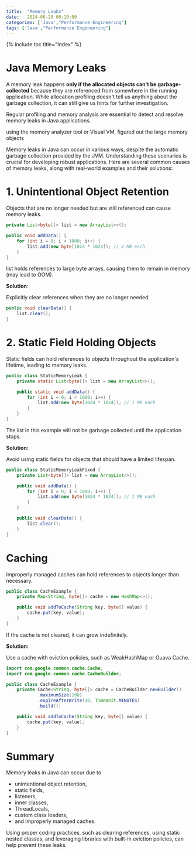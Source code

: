 ```yaml
---
title:  "Memory Leaks"
date:   2024-06-20 00:10:00
categories: ['Java',"Performance Engineering"]
tags: ['Java',"Performance Engineering"]
---
```


{% include toc title="Index" %}


# Java Memory Leaks

A memory leak happens **only if the allocated objects can't be garbage-collected** because they are referenced from somewhere in the running application.
While allocation profiling doesn't tell us anything about the garbage collection, it can still give us hints for further investigation.

Regular profiling and memory analysis are essential to detect and resolve memory leaks in Java applications.

using the  memory analyzer tool or Visual VM, figured out the large memory objects

Memory leaks in Java can occur in various ways, despite the automatic garbage collection provided by the JVM. Understanding these scenarios is crucial for developing robust applications. Here are several common causes of memory leaks, along with real-world examples and their solutions:

# 1. Unintentional Object Retention

Objects that are no longer needed but are still referenced can cause memory leaks.
```java
private List<byte[]> list = new ArrayList<>();

public void addData() {
    for (int i = 0; i < 1000; i++) {
        list.add(new byte[1024 * 1024]); // 1 MB each
    }
}
```
list holds references to large byte arrays, causing them to remain in memory (may lead to OOM).

**Solution**:

Explicitly clear references when they are no longer needed.
```java
public void clearData() {
    list.clear();
}
```

# 2. Static Field Holding Objects
Static fields can hold references to objects throughout the application's lifetime, leading to memory leaks.

```java
public class StaticMemoryLeak {
    private static List<byte[]> list = new ArrayList<>();

    public static void addData() {
        for (int i = 0; i < 1000; i++) {
            list.add(new byte[1024 * 1024]); // 1 MB each
        }
    }
}
```
The list in this example will not be garbage collected until the application stops.

**Solution:**

Avoid using static fields for objects that should have a limited lifespan.
```java
public class StaticMemoryLeakFixed {
    private List<byte[]> list = new ArrayList<>();

    public void addData() {
        for (int i = 0; i < 1000; i++) {
            list.add(new byte[1024 * 1024]); // 1 MB each
        }
    }

    public void clearData() {
        list.clear();
    }
}
```

# Caching
Improperly managed caches can hold references to objects longer than necessary.

```java
public class CacheExample {
    private Map<String, byte[]> cache = new HashMap<>();

    public void addToCache(String key, byte[] value) {
        cache.put(key, value);
    }
}
```

If the cache is not cleared, it can grow indefinitely.

**Solution:**

Use a cache with eviction policies, such as WeakHashMap or Guava Cache.
```java
import com.google.common.cache.Cache;
import com.google.common.cache.CacheBuilder;

public class CacheExample {
    private Cache<String, byte[]> cache = CacheBuilder.newBuilder()
            .maximumSize(100)
            .expireAfterWrite(10, TimeUnit.MINUTES)
            .build();

    public void addToCache(String key, byte[] value) {
        cache.put(key, value);
    }
}
```

# Summary
Memory leaks in Java can occur due to 
- unintentional object retention, 
- static fields, 
- listeners, 
- inner classes, 
- ThreadLocals, 
- custom class loaders, 
- and improperly managed caches.

Using proper coding practices, such as clearing references, using static nested classes, 
and leveraging libraries with built-in eviction policies, can help prevent these leaks. 






